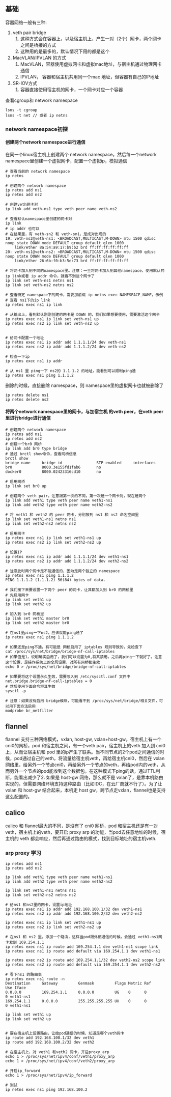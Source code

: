 ## 基础
容器网络一般有三种:
1. veth pair bridge
	1. 这种方式会在容器上，以及宿主机上，产生一对（2个）网卡，两个网卡之间是桥接的方式
	2. 这种用的是最多的，默认情况下用的都是这个
2. MacVLAN/IPVLAN 的方式
	1. MacVLAN，容器使用虚拟网卡和虚拟mac地址，与宿主机通过物理网卡通信
	2. IPVLAN， 容器和宿主机共用同一个mac 地址，但容器有自己的IP地址
3. SR-IOV方式
	1. 容器直接使用宿主机的网卡，一个网卡对应一个容器

查看cgroup和 network namespace
```
lsns -t cgroup
lsns -t net // 或者 ip netns
```
### network namespace初探
#### 创建两个network namespace进行通信
在同一个linux宿主机上创建两个 network namespace，然后每一个network namespace里创建一个虚拟网卡，配置一个虚拟ip，模拟通信

```shell
# 查看当前的 network namespace
ip netns

# 创建两个 network namespace
ip netns add ns1
ip netns add ns2

# 创建veth网卡对
ip link add veth-ns1 type veth peer name veth-ns2

# 查看默认namespace里创建的网卡对
ip link
# ip addr 也可以
# 在结果里，有 veth-sn2 和 veth-sn1，是成对出现的
19: veth-ns2@veth-ns1: <BROADCAST,MULTICAST,M-DOWN> mtu 1500 qdisc noop state DOWN mode DEFAULT group default qlen 1000
    link/ether 8a:54:a9:17:b9:b2 brd ff:ff:ff:ff:ff:ff
20: veth-ns1@veth-ns2: <BROADCAST,MULTICAST,M-DOWN> mtu 1500 qdisc noop state DOWN mode DEFAULT group default qlen 1000
    link/ether 26:6b:f0:b3:5e:73 brd ff:ff:ff:ff:ff:ff

# 将网卡加入到不同的namespace里。注意：一旦将网卡加入到其他namespace，使用默认的 ip link或者 ip addr 命令，就看不到这个网卡了
ip link set veth-ns1 netns ns1
ip link set veth-ns2 netns ns2

# 查看特定 namespace下的网卡，需要加前缀 ip netns exec NAMESPACE_NAME，示例
# 查看 ns1下的ip link
ip netns exec ns1 ip link

# 从输出上，看到默认刚刚创建的网卡是 DOWN 的，我们如果想要使用，需要激活这个网卡
ip netns exec ns1 ip link set veth-ns1 up
ip netns exec ns2 ip link set veth-ns2 up


# 给网卡配置一个地址
ip netns exec ns1 ip addr add 1.1.1.1/24 dev veth-ns1
ip netns exec ns2 ip addr add 1.1.1.2/24 dev veth-ns2

# 检查一下ip
ip netns exec ns1 ip addr

# 从 ns1 里 ping一下 ns2的 1.1.1.2 的地址，能看到可以顺利ping通
ip netns exec ns1 ping 1.1.1.2

```
删除的时候，直接删除 namespace，则 namespace里的虚拟网卡也就被删除了
```
ip netns delete ns1
ip netns delete ns2
```

#### 将两个network namespace里的网卡，与加宿主机 的veth peer，在veth peer里进行bridge进行通信
```shell
# 创建两个 network namespace
ip netns add ns1
ip netns add ns2
# 创建一个br0 网桥
ip link add br0 type bridge
# 通过 brctl show命令，查看网桥信息
brctl show
bridge name     bridge id               STP enabled     interfaces
br0             8000.3e155fd1fab6       no
docker0         8000.02423316cd10       no

# 启用网桥
ip link set br0 up

# 创建两个 veth pair，注意跟第一次的不同，第一次是一个网卡对，现在是两个
ip link add veth1 type veth peer name veth1-ns1
ip link add veth2 type veth peer name veth2-ns2

# 将 veth1 和 veth2 的 peer 网卡，分别放到 ns1 和 ns2 命名空间里
ip link set veth1-ns1 netns ns1
ip link set veth2-ns2 netns ns2

# 启用网卡
ip netns exec ns1 ip link set veth1-ns1 up
ip netns exec ns2 ip link set veth2-ns2 up

# 设置IP
ip netns exec ns1 ip addr add 1.1.1.1/24 dev veth1-ns1
ip netns exec ns2 ip addr add 1.1.1.2/24 dev veth2-ns2

# 注意此时两个网卡是不能通信的，因为是两个独立的 namespace
ip netns exec ns1 ping 1.1.1.2
PING 1.1.1.2 (1.1.1.2) 56(84) bytes of data.

# 我们接下来要设置一下两个 peer 的网卡，让其都加入到 br0 的网桥里
# 先启用网卡
ip link set veth1 up
ip link set veth2 up

# 加入到 br0 网桥里
ip link set veth1 master br0
ip link set veth2 master br0

# 在ns1里ping一下ns2，应该就能ping通了
ip netns exec ns1 ping 1.1.1.2

# 如果还是ping不通，有可能是 网桥启用了 iptables 规则导致的，先检查下
cat /proc/sys/net/bridge/bridge-nf-call-iptables
# 如果值是1，说明确实启用了，我们可以设置为0,将其禁用。之后再ping一下就好了。注意这个设置，是操作系统上的全局设置，对所有网桥都生效
echo 0 > /proc/sys/net/bridge/bridge-nf-call-iptables

# 如果要将这个设置永久生效，需要写入到 /etc/sysctl.conf 文件中
net.bridge.bridge-nf-call-iptables = 0
# 然后使用下面命令将其生效
sysctl -p

# 注意：如果没有启用 bridge模块，可能看不到 /proc/sys/net/bridge/相关文件，可以用下面方法启用
modprobe br_netfilter
```

## flannel
flannel 支持三种网络模式，vxlan, host-gw, vxlan+host-gw。宿主机上有一个 cni0的网桥，pod 和宿主机之间，有一个veth pair，宿主机上的veth 加入到 cni0上，从而让宿主机和 pod 里的ip产生了联系。当不同节点的2个pod之间通信的时候，pod通过自己的veth，将流量给宿主机veth，再给宿主机cni0，然后在 vxlan网络里，给另外一个节点cni0，再给另外一个节点的veth，再给pod内的veth，从而另外一个节点的pod能收到这个数据包。在这种模式下ping的话，通过TTL判断，能看出减少了2.
如果是 host-gw 网络，那么就不是 vxlan了，是靠本机路由实现的。但需要网络环境支持这种路由（比如IDC，在云厂商就不行了）。为了让 vxlan 和 host-gw 结合起来，本机走 host gw，跨节点走vxlan，flannel也是支持这么配置的。

## calico
calico 和 flannel最大的不同，是没有了 cni0 网桥，pod 和宿主机还是有一对veth，宿主机上的veth，要开启 proxy arp 的功能，当pod去任意地址的时候，宿主机的 veth 都会响应，然后再通过路由的模式，找到目标地址的宿主机veth.

### arp proxy 学习 
```shell
ip netns add ns1
ip netns add ns2

ip link add veth1 type veth peer name veth1-ns1
ip link add veth2 type veth peer name veth2-ns2

ip link set veth1-ns1 netns ns1
ip link set veth2-ns2 netns ns2

# 给ns1 和ns2里的网卡，设置ip地址
ip netns exec ns1 ip addr add 192.168.100.1/32 dev veth1-ns1
ip netns exec ns2 ip addr add 192.168.100.2/32 dev veth2-ns2

ip netns exec ns1 ip link set veth1-ns1 up
ip netns exec ns2 ip link set veth2-ns2 up

# 在ns1 和 ns2 里，添加一个路由，这样当pod跟外部通信的时候，会通过 veth1-ns1网卡发到 169.254.1.1
ip netns exec ns1 ip route add 169.254.1.1 dev veth1-ns1 scope link
ip netns exec ns1 ip route add default via 169.254.1.1 dev veth1-ns1

ip netns exec ns2 ip route add 169.254.1.1/32 dev veth2-ns2 scope link
ip netns exec ns2 ip route add default via 169.254.1.1 dev veth2-ns2

# 看下ns1 的路由表
ip netns exec ns1 route -n
Destination     Gateway         Genmask         Flags Metric Ref    Use Iface
0.0.0.0         169.254.1.1     0.0.0.0         UG    0      0        0 veth1-ns1
169.254.1.1     0.0.0.0         255.255.255.255 UH    0      0        0 veth1-ns1

ip link set veth1 up
ip link set veth2 up


# 要在宿主机上设置路由，让给pod通信的时候，知道是哪个veth网卡
ip route add 192.168.100.1/32 dev veth1
ip route add 192.168.100.2/32 dev veth2

# 在宿主机上，对 veth1 和veth2 网卡，开启proxy_arp
echo 1 > /proc/sys/net/ipv4/conf/veth1/proxy_arp
echo 1 > /proc/sys/net/ipv4/conf/veth2/proxy_arp

# 开启ip_forward
echo 1 > /proc/sys/net/ipv4/ip_forward

# 测试
ip netns exec ns1 ping 192.168.100.2
 
```

